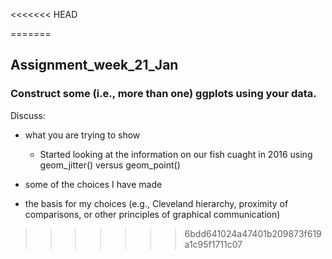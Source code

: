 <<<<<<< HEAD


=======
## Assignment_week_21_Jan

### Construct some (i.e., more than one) ggplots using your data. 

Discuss:
- what you are trying to show

    - Started looking at the information on our fish cuaght in 2016 using geom_jitter() versus geom_point()

- some of the choices I have made

- the basis for my choices (e.g., Cleveland hierarchy, proximity of comparisons, or other principles of graphical communication)







>>>>>>> 6bdd641024a47401b209873f619a1c95f1711c07

